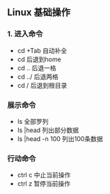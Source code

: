 ## Linux 基础操作
### 1. 进入命令
- cd +Tab 自动补全
- cd 后退到home
- cd .. 后退一格
- cd ../ 后退两格
- cd / 后退到根目录

### 展示命令
- ls 全部罗列
- ls |head 列出部分数据
- ls |head -n 100 列出100条数据


### 行动命令
- ctrl c 中止当前操作
- ctrl z 暂停当前操作